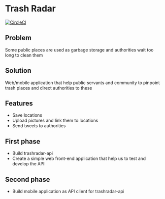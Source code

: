 # Trash Radar
[![CircleCI](https://circleci.com/gh/spry-group/trashradar.svg?style=shield)](https://circleci.com/gh/spry-group/trashradar)

## Problem
Some public places are used as garbage storage and authorities wait too long to clean them

## Solution
Web/mobile application that help public servants and community to pinpoint trash places and direct authorities to these

## Features
- Save locations
- Upload pictures and link them to locations
- Send tweets to authorities

## First phase
- Build trashradar-api
- Create a simple web front-end application that help us to test and develop the API

## Second phase
- Build mobile application as API client for trashradar-api
